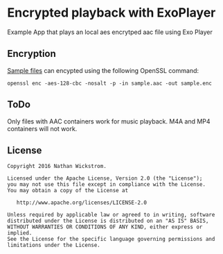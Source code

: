 Encrypted playback with ExoPlayer
=======

Example App that plays an local aes encrytped aac file using Exo Player

Encryption
-------

[Sample files][1] can encypted using the following OpenSSL command:
```
openssl enc -aes-128-cbc -nosalt -p -in sample.aac -out sample.enc
```

ToDo
-------

Only files with AAC containers work for music playback.  M4A and MP4 containers will not work. 

License
--------

    Copyright 2016 Nathan Wickstrom.

    Licensed under the Apache License, Version 2.0 (the "License");
    you may not use this file except in compliance with the License.
    You may obtain a copy of the License at

       http://www.apache.org/licenses/LICENSE-2.0

    Unless required by applicable law or agreed to in writing, software
    distributed under the License is distributed on an "AS IS" BASIS,
    WITHOUT WARRANTIES OR CONDITIONS OF ANY KIND, either express or implied.
    See the License for the specific language governing permissions and
    limitations under the License.
    
[1]: http://download.wavetlan.com/SVV/Media/HTTP/http-aac.htm
